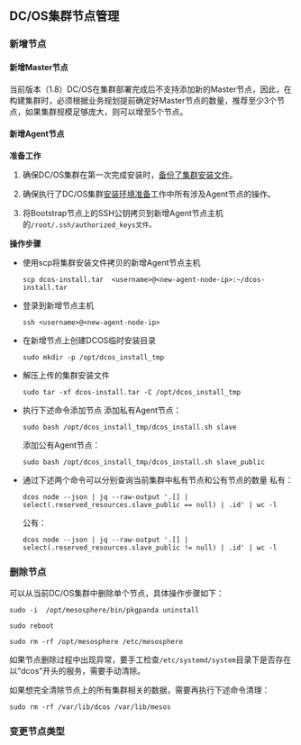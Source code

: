 ## DC/OS集群节点管理

### 新增节点

#### 新增Master节点

当前版本（1.8）DC/OS在集群部署完成后不支持添加新的Master节点，因此，在构建集群时，必须根据业务规划提前确定好Master节点的数量，推荐至少3个节点，如果集群规模足够庞大，则可以增至5个节点。

#### 新增Agent节点

**准备工作**

1. 确保DC/OS集群在第一次完成安装时，[备份了集群安装文件](/dcos-install-backup-installer-file.md)。

2. 确保执行了DC/OS集群[安装环境准备](/dcos-install-default.md)工作中所有涉及Agent节点的操作。

3. 将Bootstrap节点上的SSH公钥拷贝到新增Agent节点主机的`/root/.ssh/authorized_keys文件。`


**操作步骤**

* 使用scp将集群安装文件拷贝的新增Agent节点主机
  ```
  scp dcos-install.tar  <username>@<new-agent-node-ip>:~/dcos-install.tar
  ```


* 登录到新增节点主机
  ```
  ssh <username>@<new-agent-node-ip>
  ```


* 在新增节点上创建DCOS临时安装目录
  ```
  sudo mkdir -p /opt/dcos_install_tmp
  ```


* 解压上传的集群安装文件
  ```
  sudo tar -xf dcos-install.tar -C /opt/dcos_install_tmp
  ```


* 执行下述命令添加节点
  添加私有Agent节点：

  ```
  sudo bash /opt/dcos_install_tmp/dcos_install.sh slave
  ```

  添加公有Agent节点：

  ```
  sudo bash /opt/dcos_install_tmp/dcos_install.sh slave_public
  ```


* 通过下述两个命令可以分别查询当前集群中私有节点和公有节点的数量
  私有：

  ```
  dcos node --json | jq --raw-output '.[] | select(.reserved_resources.slave_public == null) | .id' | wc -l
  ```

  公有：

  ```
  dcos node --json | jq --raw-output '.[] | select(.reserved_resources.slave_public != null) | .id' | wc -l
  ```


### 删除节点

可以从当前DC/OS集群中删除单个节点，具体操作步骤如下：

```
sudo -i  /opt/mesosphere/bin/pkgpanda uninstall

sudo reboot

sudo rm -rf /opt/mesosphere /etc/mesosphere
```

如果节点删除过程中出现异常，要手工检查`/etc/systemd/system`目录下是否存在以“dcos”开头的服务，需要手动清除。

如果想完全清除节点上的所有集群相关的数据，需要再执行下述命令清理：

```
sudo rm -rf /var/lib/dcos /var/lib/mesos
```

### 变更节点类型



